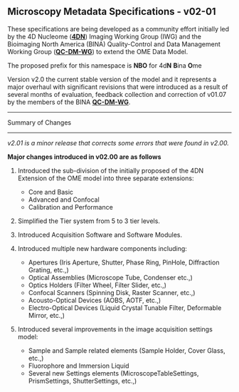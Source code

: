 Microscopy Metadata Specifications - v02-01
-------------------------------------------
These specifications are being developed as a community effort initially led by the 4D Nucleome ([**4DN**](https://www.4dnucleome.org/)) Imaging Working Group (IWG) and the Bioimaging North America (BINA) Quality-Control and Data Management Working Group ([**QC-DM-WG**](https://www.bioimagingna.org/qc-dm-wg)) to extend the OME Data Model.

The proposed prefix for this namespace is **NBO** for 4d**N** **B**ina **O**me


Version v2.0 the current stable version of the model and it represents  a major overhaul with significant revisions that were introduced as a result of several months of evaluation, feedback collection and correction of v01.07 by the members of the BINA [**QC-DM-WG**](https://www.bioimagingna.org/qc-dm-wg).

******************
Summary of Changes
******************

_v2.01 is a minor release that corrects some errors that were found in v2.00._

**Major changes introduced in v02.00 are as follows**

1. Introduced the sub-division of the initially proposed of the 4DN Extension of the OME model into three separate extensions:
    - Core and Basic
    - Advanced and Confocal
    - Calibration and Performance

2. Simplified the Tier system from 5 to 3 tier levels.

3. Introduced Acquisition Software and Software Modules.

4. Introduced multiple new hardware components including:
    - Apertures (Iris Aperture, Shutter, Phase Ring, PinHole, Diffraction Grating, etc.,)
    - Optical Assemblies (Microscope Tube, Condenser etc.,)
    - Optics Holders (Filter Wheel, Filter Slider, etc.,)
    - Confocal Scanners (Spinning Disk, Raster Scanner, etc.,)
    - Acousto-Optical Devices (AOBS, AOTF, etc.,)
    - Electro-Optical Devices (Liquid Crystal Tunable Filter, Deformable Mirror, etc.,)

5. Introduced several improvements in the image acquisition settings model:
    - Sample and Sample related elements (Sample Holder, Cover Glass, etc.,)
    - Fluorophore and Immersion Liquid
    - Several new Settings elements (MicroscopeTableSettings, PrismSettings, ShutterSettings, etc.,)
